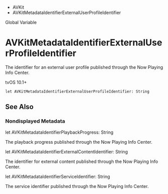 

- AVKit
-  AVKitMetadataIdentifierExternalUserProfileIdentifier 

Global Variable

# AVKitMetadataIdentifierExternalUserProfileIdentifier

The identifier for an external user profile published through the Now Playing Info Center.

tvOS 10.1+

``` source
let AVKitMetadataIdentifierExternalUserProfileIdentifier: String
```

## See Also

### Nondisplayed Metadata

let AVKitMetadataIdentifierPlaybackProgress: String

The playback progress published through the Now Playing Info Center.

let AVKitMetadataIdentifierExternalContentIdentifier: String

The identifier for external content published through the Now Playing Info Center.

let AVKitMetadataIdentifierServiceIdentifier: String

The service identifier published through the Now Playing Info Center.

